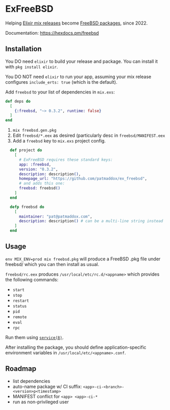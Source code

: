 # ExFreeBSD

Helping [Elixir mix releases](https://hexdocs.pm/mix/Mix.Tasks.Release.html) become [FreeBSD packages](https://docs.freebsd.org/en/books/handbook/ports/), since 2022.

Documentation: <https://hexdocs.pm/freebsd>

## Installation

You DO need `elixir` to build your release and package. You can install it with `pkg install elixir`.

You DO NOT need `elixir` to run your app, assuming your mix release configures `include_erts: true` (which is the default).

Add `freebsd` to your list of dependencies in `mix.exs`:

```elixir
def deps do
  [
    {:freebsd, "~> 0.3.2", runtime: false}
  ]
end
```

1. `mix freebsd.gen.pkg`
2. Edit `freebsd/*.eex` as desired (particularly desc in `freebsd/MANIFEST.eex`
3. Add a `freebsd` key to `mix.exs` project config.

```elixir
  def project do
    [
      # ExFreeBSD requires these standard keys:
      app: :freebsd,
      version: "0.3.2",
      description: description(),
      homepage_url: "https://github.com/patmaddox/ex_freebsd",
      # and adds this one:
      freebsd: freebsd()
    ]
  end

  defp freebsd do
    [
      maintainer: "pat@patmaddox.com",
      description: description() # can be a multi-line string instead
    ]
  end
```

## Usage

`env MIX_ENV=prod mix freebsd.pkg` will produce a FreeBSD .pkg file under freebsd/ which you can then install as usual.

`freebsd/rc.eex` produces `/usr/local/etc/rc.d/<appname>` which provides the following commands:

- `start`
- `stop`
- `restart`
- `status`
- `pid`
- `remote`
- `eval`
- `rpc`

Run them using [`service(8)`](https://www.freebsd.org/cgi/man.cgi?service(8)).

After installing the package, you should define application-specific environment variables in `/usr/local/etc/<appname>.conf`.

## Roadmap

- list dependencies
- auto-name package w/ CI suffix: `<app>-ci-<branch>-<version>p<timestamp>`
- MANIFEST conflict for `<app> <app>-ci-*`
- run as non-privileged user

